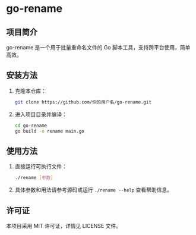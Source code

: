 # go-rename

## 项目简介

go-rename 是一个用于批量重命名文件的 Go 脚本工具，支持跨平台使用，简单高效。

## 安装方法

1. 克隆本仓库：
   ```bash
   git clone https://github.com/你的用户名/go-rename.git
   ```
2. 进入项目目录并编译：
   ```bash
   cd go-rename
   go build -o rename main.go
   ```

## 使用方法

1. 直接运行可执行文件：
   ```bash
   ./rename [参数]
   ```
2. 具体参数和用法请参考源码或运行 `./rename --help` 查看帮助信息。

## 许可证

本项目采用 MIT 许可证，详情见 LICENSE 文件。 